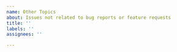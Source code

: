 ```yaml
---
name: Other Topics
about: Issues not related to bug reports or feature requests
title: ''
labels: ''
assignees: ''

---
```



